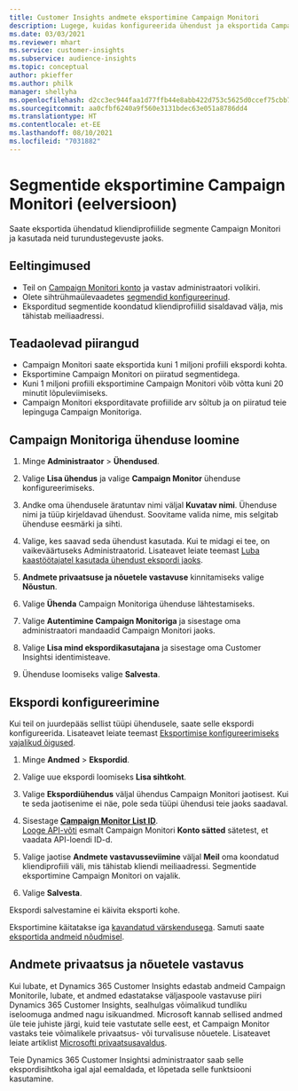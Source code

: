 ```yaml
---
title: Customer Insights andmete eksportimine Campaign Monitori
description: Lugege, kuidas konfigureerida ühendust ja eksportida Campaign Monitori.
ms.date: 03/03/2021
ms.reviewer: mhart
ms.service: customer-insights
ms.subservice: audience-insights
ms.topic: conceptual
author: pkieffer
ms.author: philk
manager: shellyha
ms.openlocfilehash: d2cc3ec944faa1d77ffb44e8abb422d753c5625d0ccef75cbb7efb14cb7c3741
ms.sourcegitcommit: aa0cfbf6240a9f560e3131bdec63e051a8786dd4
ms.translationtype: HT
ms.contentlocale: et-EE
ms.lasthandoff: 08/10/2021
ms.locfileid: "7031882"
---
```

# <a name="export-segments-to-campaign-monitor-preview"></a>Segmentide eksportimine Campaign Monitori (eelversioon)

Saate eksportida ühendatud kliendiprofiilide segmente Campaign Monitori ja kasutada neid turundustegevuste jaoks.

## <a name="prerequisites"></a>Eeltingimused

-   Teil on [Campaign Monitori konto](https://www.campaignmonitor.com/) ja vastav administraatori volikiri.
-   Olete sihtrühmaülevaadetes [segmendid konfigureerinud](segments.md).
-   Eksporditud segmentide koondatud kliendiprofiilid sisaldavad välja, mis tähistab meiliaadressi.

## <a name="known-limitations"></a>Teadaolevad piirangud

- Campaign Monitori saate eksportida kuni 1 miljoni profiili ekspordi kohta.
- Eksportimine Campaign Monitori on piiratud segmentidega.
- Kuni 1 miljoni profiili eksportimine Campaign Monitori võib võtta kuni 20 minutit lõpuleviimiseks. 
- Campaign Monitori eksporditavate profiilide arv sõltub ja on piiratud teie lepinguga Campaign Monitoriga.

## <a name="set-up-connection-to-campaign-monitor"></a>Campaign Monitoriga ühenduse loomine

1. Minge **Administraator** > **Ühendused**.

1. Valige **Lisa ühendus** ja valige **Campaign Monitor** ühenduse konfigureerimiseks.

1. Andke oma ühendusele äratuntav nimi väljal **Kuvatav nimi**. Ühenduse nimi ja tüüp kirjeldavad ühendust. Soovitame valida nime, mis selgitab ühenduse eesmärki ja sihti.

1. Valige, kes saavad seda ühendust kasutada. Kui te midagi ei tee, on vaikeväärtuseks Administraatorid. Lisateavet leiate teemast [Luba kaastöötajatel kasutada ühendust ekspordi jaoks](connections.md#allow-contributors-to-use-a-connection-for-exports).

1. **Andmete privaatsuse ja nõuetele vastavuse** kinnitamiseks valige **Nõustun**.

1. Valige **Ühenda** Campaign Monitoriga ühenduse lähtestamiseks.

1. Valige **Autentimine Campaign Monitoriga** ja sisestage oma administraatori mandaadid Campaign Monitori jaoks.

1. Valige **Lisa mind ekspordikasutajana** ja sisestage oma Customer Insightsi identimisteave.

1. Ühenduse loomiseks valige **Salvesta**.

## <a name="configure-an-export"></a>Ekspordi konfigureerimine

Kui teil on juurdepääs sellist tüüpi ühendusele, saate selle ekspordi konfigureerida. Lisateavet leiate teemast [Eksportimise konfigureerimiseks vajalikud õigused](export-destinations.md#set-up-a-new-export).

1. Minge **Andmed** > **Ekspordid**.

1. Valige uue ekspordi loomiseks **Lisa sihtkoht**.

1. Valige **Ekspordiühendus** väljal ühendus Campaign Monitori jaotisest. Kui te seda jaotisenime ei näe, pole seda tüüpi ühendusi teie jaoks saadaval.

1. Sisestage [**Campaign Monitor List ID**](https://www.campaignmonitor.com/api/getting-started/#your-list-id).    
   [Looge API-võti](https://www.campaignmonitor.com/api/getting-started/) esmalt Campaign Monitori **Konto sätted** sätetest, et vaadata API-loendi ID-d.  

3. Valige jaotise **Andmete vastavusseviimine** väljal **Meil** oma koondatud kliendiprofiili väli, mis tähistab kliendi meiliaadressi. Segmentide eksportimine Campaign Monitori on vajalik.

1. Valige **Salvesta**.

Ekspordi salvestamine ei käivita eksporti kohe.

Eksportimine käitatakse iga [kavandatud värskendusega](system.md#schedule-tab). Samuti saate [eksportida andmeid nõudmisel](export-destinations.md#run-exports-on-demand). 


## <a name="data-privacy-and-compliance"></a>Andmete privaatsus ja nõuetele vastavus

Kui lubate, et Dynamics 365 Customer Insights edastab andmeid Campaign Monitorile, lubate, et andmed edastatakse väljaspoole vastavuse piiri Dynamics 365 Customer Insights, sealhulgas võimalikud tundliku iseloomuga andmed nagu isikuandmed. Microsoft kannab sellised andmed üle teie juhiste järgi, kuid teie vastutate selle eest, et Campaign Monitor vastaks teie võimalikele privaatsus- või turvalisuse nõuetele. Lisateavet leiate artiklist [Microsofti privaatsusavaldus](https://go.microsoft.com/fwlink/?linkid=396732).

Teie Dynamics 365 Customer Insightsi administraator saab selle ekspordisihtkoha igal ajal eemaldada, et lõpetada selle funktsiooni kasutamine.
